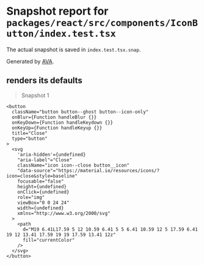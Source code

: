 # Snapshot report for `packages/react/src/components/IconButton/index.test.tsx`

The actual snapshot is saved in `index.test.tsx.snap`.

Generated by [AVA](https://avajs.dev).

## renders its defaults

> Snapshot 1

    <button
      className="button button--ghost button--icon-only"
      onBlur={Function handleBlur {}}
      onKeyDown={Function handleKeydown {}}
      onKeyUp={Function handleKeyup {}}
      title="Close"
      type="button"
    >
      <svg
        'aria-hidden'={undefined}
        "aria-label"="Close"
        className="icon icon--close button__icon"
        "data-source"="https://material.io/resources/icons/?icon=close&style=baseline"
        focusable="false"
        height={undefined}
        onClick={undefined}
        role="img"
        viewBox="0 0 24 24"
        width={undefined}
        xmlns="http://www.w3.org/2000/svg"
      >
        <path
          d="M19 6.41L17.59 5 12 10.59 6.41 5 5 6.41 10.59 12 5 17.59 6.41 19 12 13.41 17.59 19 19 17.59 13.41 12z"
          fill="currentColor"
        />
      </svg>
    </button>
